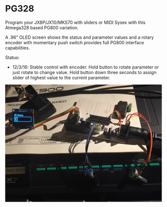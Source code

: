 # PG328

Program your JX8P/JX10/MKS70 with sliders or MIDI Sysex with this Atmega328 based PG800 variation.

A .96" OLED screen shows the status and parameter values and a rotary encoder with momentary push switch provides full PG800 interface capabilities.

Status:

* 12/3/16: Stable control with encoder. Hold button to rotate parameter or just rotate to change value. Hold button down three seconds to assign slider of highest value to the current parameter.

![](prototype.JPG)